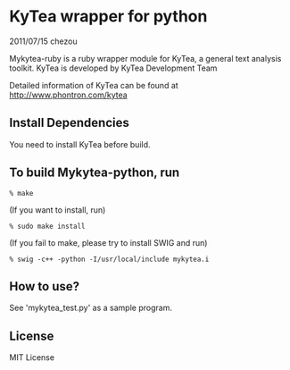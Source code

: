 KyTea wrapper for python
==========================

2011/07/15 chezou

Mykytea-ruby is a ruby wrapper module for KyTea, a general text analysis toolkit.
KyTea is developed by KyTea Development Team

Detailed information of KyTea can be found at
http://www.phontron.com/kytea

Install Dependencies
--------------------

You need to install KyTea before build.

To build Mykytea-python, run
--------------------

    % make

  (If you want to install, run)

    % sudo make install

  (If you fail to make, please try to install SWIG and run)

    % swig -c++ -python -I/usr/local/include mykytea.i

How to use?
--------------------

  See 'mykytea_test.py' as a sample program.

License
--------------------

MIT License
